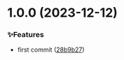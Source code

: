 # 1.0.0 (2023-12-12)

### ✨Features

- first commit ([28b9b27](https://github.com/Noah-Ywh/nuxt-modules/commit/28b9b277787d0a783e8bfa740b0f434c0e32a9d0))
